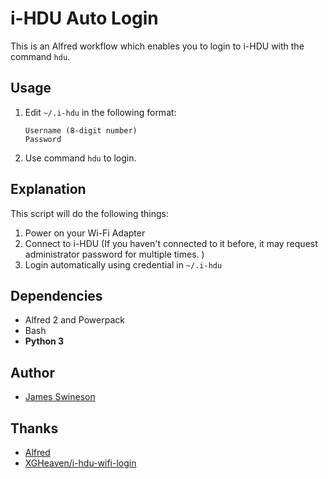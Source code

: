 # i-HDU Auto Login

This is an Alfred workflow which enables you to login to i-HDU with the command `hdu`. 

## Usage

1. Edit `~/.i-hdu` in the following format: 
	```
	Username (8-digit number)
	Password
	```
	
2. Use command `hdu` to login. 

## Explanation

This script will do the following things:

1. Power on your Wi-Fi Adapter
2. Connect to i-HDU (If you haven't connected to it before, it may request administrator password for multiple times. )
3. Login automatically using credential in `~/.i-hdu`

## Dependencies

 * Alfred 2 and Powerpack
 * Bash
 * **Python 3**

## Author

 * [James Swineson](https://swineson.me)
 
## Thanks

 * [Alfred](https://www.alfredapp.com/)
 * [XGHeaven/i-hdu-wifi-login](https://github.com/XGHeaven/i-hdu-wifi-login)
